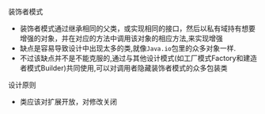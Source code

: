 装饰者模式

- 装饰者模式通过继承相同的父类，或实现相同的接口，然后以私有域持有想要增强的对象，并在对应的方法中调用该对象的相应方法,来实现增强
- 缺点是容易导致设计中出现太多的类,就像`Java.io`包里的众多对象一样.
- 不过该缺点并不是不能克服的,通过与其他设计模式(如工厂模式Factory和建造者模式Builder)共同使用,可以对调用者隐藏装饰者模式的众多包装类

设计原则

- 类应该对扩展开放，对修改关闭